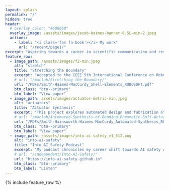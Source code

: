 ```yaml
---
layout: splash
permalink: "/"
hidden: true
header:
  # overlay_color: "#606060"
  overlay_image: /assets/images/jacob-haimes-banner-6.5L-min-2.jpeg
  actions:
    - label: "<i class='fas fa-book'></i> My work"
      url: "/recent/page1/"
excerpt: "Aspiring towards a career in scientific communication and research regarding transformative technologies."
feature_row:
  - image_path: /assets/images/f2-min.jpeg
    alt: "stretch"
    title: "Stretching the Boundary"
    excerpt: "Accepted to the IEEE 5th International Conference on Robotics, this paper explores the value of using shell finite elements for soft actuator simulation."
    # url: "/maclab/Stretching-the-Boundary/"
    url: "/PDFs/Smith-Haimes-MacCurdy_Shell-Elements_ROBOSOFT.pdf"
    btn_class: "btn--primary"
    btn_label: "View paper"
  - image_path: assets/images/actuator-metric-min.jpeg
    alt: "actuators"
    title: "Actuator Synthesis"
    excerpt: "This project explores automated design and fabrication of bending pneumatic actuators, and was accepted to the IEEE 5th International Conference on Robotics."
    # url: "/maclab/Automated-Synthesis-of-Bending-Pneumatic-Soft-Actuators/"
    url: "/PDFs/Smith-Hainsworth-Haimes-MacCurdy_Automated-Synthesis_ROBOSOFT.pdf"
    btn_class: "btn--primary"
    btn_label: "View paper"
  - image_path: /assets/images/into-ai-safety_v1_512.png
    alt: "into-ai-safety"
    title: "Into AI Safety Podcast"
    excerpt: "My podcast chronicles my career shift towards AI safety with the goal of generating content that can help others do the same."
    # url: "/independent/Into-AI-Safety/"
    url: "https://into-ai-safety.github.io"
    btn_class: "btn--primary"
    btn_label: "Listen"
---
```


{% include feature_row %}